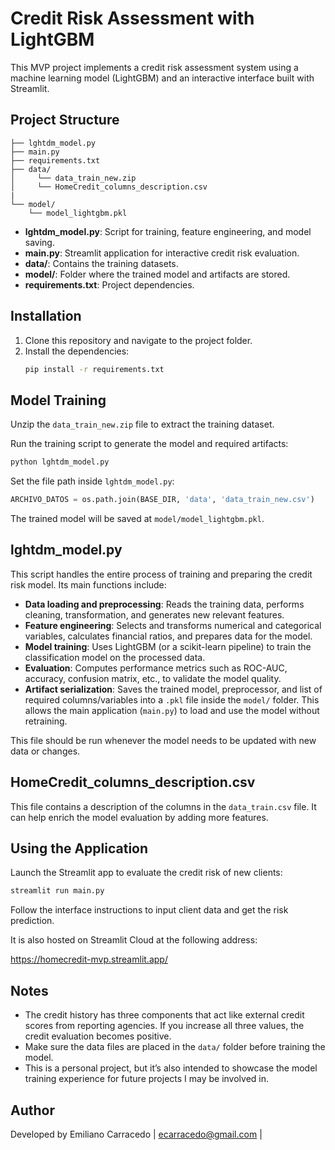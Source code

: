 
# Credit Risk Assessment with LightGBM

This MVP project implements a credit risk assessment system using a machine learning model (LightGBM) and an interactive interface built with Streamlit.

## Project Structure

```
├── lghtdm_model.py
├── main.py
├── requirements.txt
├── data/
│     └── data_train_new.zip
│     └── HomeCredit_columns_description.csv
|
└── model/
    └── model_lightgbm.pkl
```

- **lghtdm_model.py**: Script for training, feature engineering, and model saving.
- **main.py**: Streamlit application for interactive credit risk evaluation.
- **data/**: Contains the training datasets.
- **model/**: Folder where the trained model and artifacts are stored.
- **requirements.txt**: Project dependencies.

## Installation

1. Clone this repository and navigate to the project folder.
2. Install the dependencies:
   ```sh
   pip install -r requirements.txt
   ```

## Model Training

Unzip the `data_train_new.zip` file to extract the training dataset.

Run the training script to generate the model and required artifacts:

```sh
python lghtdm_model.py
```

Set the file path inside `lghtdm_model.py`:

```python
ARCHIVO_DATOS = os.path.join(BASE_DIR, 'data', 'data_train_new.csv')
```

The trained model will be saved at `model/model_lightgbm.pkl`.

## lghtdm_model.py

This script handles the entire process of training and preparing the credit risk model. Its main functions include:

- **Data loading and preprocessing**: Reads the training data, performs cleaning, transformation, and generates new relevant features.
- **Feature engineering**: Selects and transforms numerical and categorical variables, calculates financial ratios, and prepares data for the model.
- **Model training**: Uses LightGBM (or a scikit-learn pipeline) to train the classification model on the processed data.
- **Evaluation**: Computes performance metrics such as ROC-AUC, accuracy, confusion matrix, etc., to validate the model quality.
- **Artifact serialization**: Saves the trained model, preprocessor, and list of required columns/variables into a `.pkl` file inside the `model/` folder. This allows the main application (`main.py`) to load and use the model without retraining.

This file should be run whenever the model needs to be updated with new data or changes.

## HomeCredit_columns_description.csv

This file contains a description of the columns in the `data_train.csv` file. It can help enrich the model evaluation by adding more features.

## Using the Application

Launch the Streamlit app to evaluate the credit risk of new clients:

```sh
streamlit run main.py
```

Follow the interface instructions to input client data and get the risk prediction.

It is also hosted on Streamlit Cloud at the following address:

https://homecredit-mvp.streamlit.app/

## Notes

- The credit history has three components that act like external credit scores from reporting agencies. If you increase all three values, the credit evaluation becomes positive.
- Make sure the data files are placed in the `data/` folder before training the model.
- This is a personal project, but it’s also intended to showcase the model training experience for future projects I may be involved in.

## Author

Developed by Emiliano Carracedo | ecarracedo@gmail.com |
